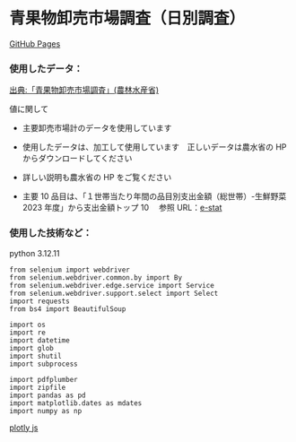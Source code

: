 # 青果物卸売市場調査（日別調査）

[GitHub Pages](https://ikkigithub.github.io/tabeyouYasai/)

### 使用したデータ：

[出典:「青果物卸売市場調査」(農林水産省)](https://www.maff.go.jp/j/tokei/kouhyou/seika_orosi/index.html#d)

値に関して

- 主要卸売市場計のデータを使用しています

- 使用したデータは、加工して使用しています　正しいデータは農水省の HP からダウンロードしてください
- 詳しい説明も農水省の HP をご覧ください
- 主要 10 品目は、「１世帯当たり年間の品目別支出金額（総世帯）-生鮮野菜　 2023 年度」から支出金額トップ 10 　参照 URL：[e-stat](https://www.e-stat.go.jp/stat-search/files?tclass=000000330013&cycle=7&year=20230)

### 使用した技術など：

python 3.12.11

```Python:python3.12.11
from selenium import webdriver
from selenium.webdriver.common.by import By
from selenium.webdriver.edge.service import Service
from selenium.webdriver.support.select import Select
import requests
from bs4 import BeautifulSoup

import os
import re
import datetime
import glob
import shutil
import subprocess

import pdfplumber
import zipfile
import pandas as pd
import matplotlib.dates as mdates
import numpy as np
```

[plotly js](https://github.com/plotly/plotly.js)
